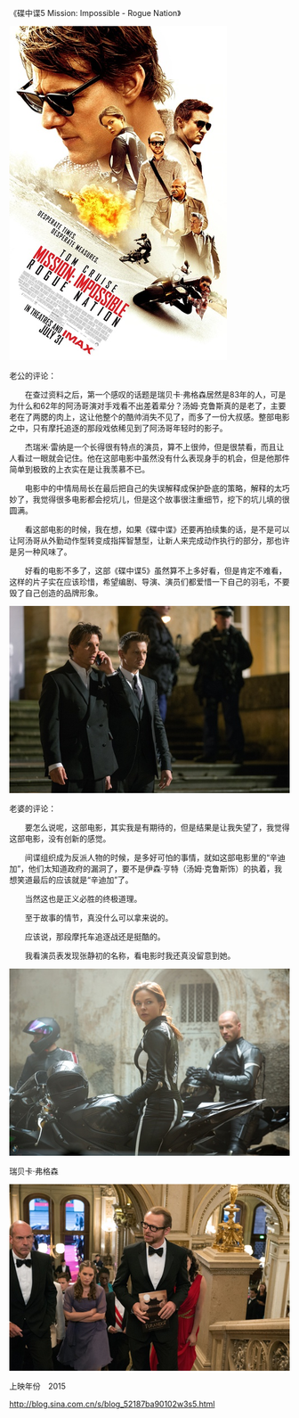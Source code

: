 《碟中谍5 Mission: Impossible - Rogue Nation》

			
![](./img/001vda4xzy6WD5YPt6F59&690.jpg)


老公的评论：


　　在查过资料之后，第一个感叹的话题是瑞贝卡·弗格森居然是83年的人，可是为什么和62年的阿汤哥演对手戏看不出差着辈分？汤姆·克鲁斯真的是老了，主要老在了两腮的肉上，这让他整个的酷帅消失不见了，而多了一份大叔感。整部电影之中，只有摩托追逐的那段戏依稀见到了阿汤哥年轻时的影子。


　　杰瑞米·雷纳是一个长得很有特点的演员，算不上很帅，但是很禁看，而且让人看过一眼就会记住。他在这部电影中虽然没有什么表现身手的机会，但是他那件简单到极致的上衣实在是让我羡慕不已。


　　电影中的中情局局长在最后把自己的失误解释成保护卧底的策略，解释的太巧妙了，我觉得很多电影都会挖坑儿，但是这个故事很注重细节，挖下的坑儿填的很圆满。


　　看这部电影的时候，我在想，如果《碟中谍》还要再拍续集的话，是不是可以让阿汤哥从外勤动作型转变成指挥智慧型，让新人来完成动作执行的部分，那也许是另一种风味了。


　　好看的电影不多了，这部《碟中谍5》虽然算不上多好看，但是肯定不难看，这样的片子实在应该珍惜，希望编剧、导演、演员们都爱惜一下自己的羽毛，不要毁了自己创造的品牌形象。

![](./img/001vda4xzy6WD66T0G0d4&690.jpg)


老婆的评论：

　　要怎么说呢，这部电影，其实我是有期待的，但是结果是让我失望了，我觉得这部电影，没有创新的感觉。


　　间谍组织成为反派人物的时候，是多好可怕的事情，就如这部电影里的“辛迪加”，他们太知道政府的漏洞了，要不是伊森·亨特（汤姆·克鲁斯饰）的执着，我想笑道最后的应该就是“辛迪加”了。

　　当然这也是正义必胜的终极道理。

　　至于故事的情节，真没什么可以拿来说的。

　　应该说，那段摩托车追逐战还是挺酷的。

　　我看演员表发现张静初的名称，看电影时我还真没留意到她。

![](./img/001vda4xzy6WD67SoD294&690.jpg)

瑞贝卡·弗格森

![](./img/001vda4xzy6WD68bP7Aca&690.jpg)


上映年份　2015							
		
http://blog.sina.com.cn/s/blog_52187ba90102w3s5.html
